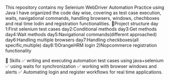 This repository contains my Selenium WebDriver Automation Practice using Java
I have organized the code day wise, covering as test case execution, waits, navigational commands, handling browsers, windows, chechboxes and real time lodin and registration functionalities.
📁Project structure
day 1:First selenium test cases
day2:Conditional methods 
day3:Get methods
day4:Wait methods
day5:Navigational commands(different approached)
day6:Handling multiple browsers
day7:Handling checkboxes(all specific,multiple)
day8:1)OrangeHRM login
      2)Nopcommerce registration functionality

📝 Skills 
✅ writing and executing automation test cases using java+selenium
✅ using waits for synchronization
✅ working with browser windows and alerts
✅ Automating login and register workflows for real time applications.

 

